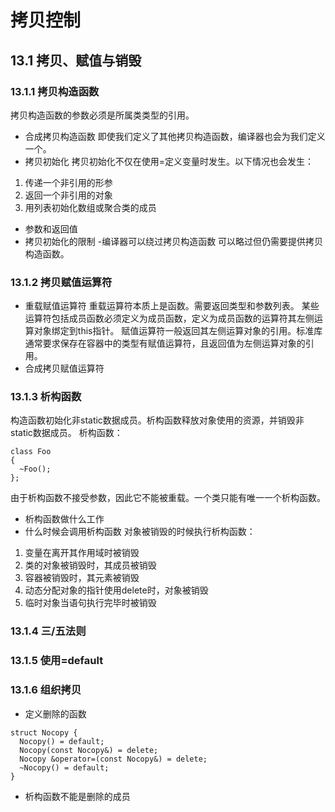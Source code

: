 # 拷贝控制
## 13.1 拷贝、赋值与销毁
### 13.1.1 拷贝构造函数
拷贝构造函数的参数必须是所属类类型的引用。
- 合成拷贝构造函数
即使我们定义了其他拷贝构造函数，编译器也会为我们定义一个。
- 拷贝初始化
拷贝初始化不仅在使用=定义变量时发生。以下情况也会发生：
1. 传递一个非引用的形参
2. 返回一个非引用的对象
3. 用列表初始化数组或聚合类的成员
- 参数和返回值
- 拷贝初始化的限制
-编译器可以绕过拷贝构造函数
可以略过但仍需要提供拷贝构造函数。
### 13.1.2 拷贝赋值运算符
- 重载赋值运算符
重载运算符本质上是函数。需要返回类型和参数列表。
某些运算符包括成员函数必须定义为成员函数，定义为成员函数的运算符其左侧运算对象绑定到this指针。
赋值运算符一般返回其左侧运算对象的引用。标准库通常要求保存在容器中的类型有赋值运算符，且返回值为左侧运算对象的引用。
- 合成拷贝赋值运算符
### 13.1.3 析构函数
构造函数初始化非static数据成员。析构函数释放对象使用的资源，并销毁非static数据成员。
析构函数：
```
class Foo
{
  ~Foo();
};
```
由于析构函数不接受参数，因此它不能被重载。一个类只能有唯一一个析构函数。
- 析构函数做什么工作
- 什么时候会调用析构函数
对象被销毁的时候执行析构函数：
1. 变量在离开其作用域时被销毁
2. 类的对象被销毁时，其成员被销毁
3. 容器被销毁时，其元素被销毁
4. 动态分配对象的指针使用delete时，对象被销毁
5. 临时对象当语句执行完毕时被销毁
### 13.1.4 三/五法则
### 13.1.5 使用=default
### 13.1.6 组织拷贝
- 定义删除的函数
```
struct Nocopy {
  Nocopy() = default;
  Nocopy(const Nocopy&) = delete;
  Nocopy &operator=(const Nocopy&) = delete;
  ~Nocopy() = default;
}
```
- 析构函数不能是删除的成员

